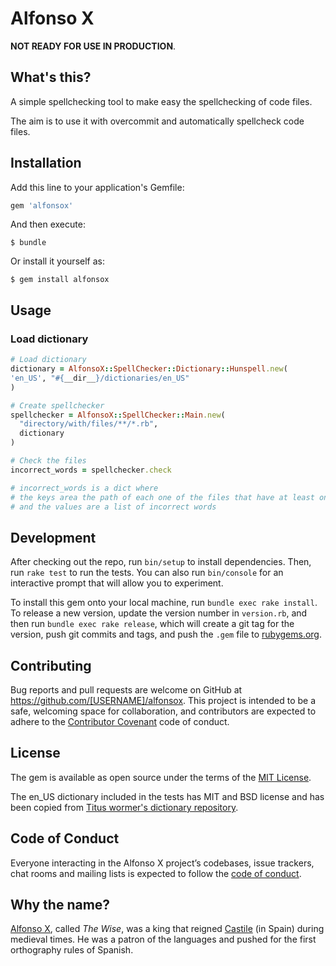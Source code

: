 # Alfonso X

**NOT READY FOR USE IN PRODUCTION**.

## What's this?

A simple spellchecking tool to make easy the spellchecking of code files.

The aim is to use it with overcommit and automatically spellcheck code files.

## Installation

Add this line to your application's Gemfile:

```ruby
gem 'alfonsox'
```

And then execute:

    $ bundle

Or install it yourself as:

    $ gem install alfonsox

## Usage

### Load dictionary

```ruby
# Load dictionary
dictionary = AlfonsoX::SpellChecker::Dictionary::Hunspell.new(
'en_US', "#{__dir__}/dictionaries/en_US"
)

# Create spellchecker
spellchecker = AlfonsoX::SpellChecker::Main.new(
  "directory/with/files/**/*.rb",
  dictionary
)

# Check the files
incorrect_words = spellchecker.check

# incorrect_words is a dict where
# the keys area the path of each one of the files that have at least one wrong word
# and the values are a list of incorrect words 
```


## Development

After checking out the repo, run `bin/setup` to install dependencies. Then, run `rake test` to run the tests. You can also run `bin/console` for an interactive prompt that will allow you to experiment.

To install this gem onto your local machine, run `bundle exec rake install`. To release a new version, update the version number in `version.rb`, and then run `bundle exec rake release`, which will create a git tag for the version, push git commits and tags, and push the `.gem` file to [rubygems.org](https://rubygems.org).

## Contributing

Bug reports and pull requests are welcome on GitHub at https://github.com/[USERNAME]/alfonsox. This project is intended to be a safe, welcoming space for collaboration, and contributors are expected to adhere to the [Contributor Covenant](http://contributor-covenant.org) code of conduct.

## License

The gem is available as open source under the terms of the [MIT License](https://opensource.org/licenses/MIT).

The en_US dictionary included in the tests has MIT and BSD license and has been copied from [Titus wormer's dictionary repository](https://github.com/wooorm/dictionaries/tree/master/dictionaries/en-US).

## Code of Conduct

Everyone interacting in the Alfonso X project’s codebases, issue trackers, chat rooms and mailing lists is expected to follow the [code of conduct](https://github.com/[USERNAME]/alfonsox/blob/master/CODE_OF_CONDUCT.md).

## Why the name?

[Alfonso X](https://en.wikipedia.org/wiki/Alfonso_X_of_Castile), called *The Wise*, was a king that reigned [Castile](https://en.wikipedia.org/wiki/Crown_of_Castile) (in Spain) during medieval times.
He was a patron of the languages and pushed for the first orthography rules of Spanish.